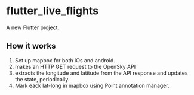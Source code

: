 # flutter_live_flights

A new Flutter project.

## How it works
1. Set up mapbox for both iOs and android.
2. makes an HTTP GET request to the OpenSky API
3. extracts the longitude and latitude from the API response and updates the state, periodically.
4. Mark eack lat-long in mapbox using Point annotation manager.


